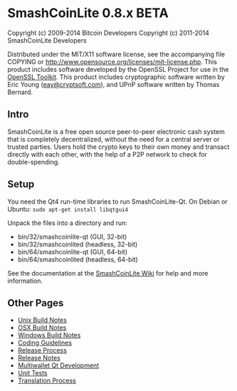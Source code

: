 SmashCoinLite 0.8.x BETA
====================

Copyright (c) 2009-2014 Bitcoin Developers
Copyright (c) 2011-2014 SmashCoinLite Developers

Distributed under the MIT/X11 software license, see the accompanying
file COPYING or http://www.opensource.org/licenses/mit-license.php.
This product includes software developed by the OpenSSL Project for use in the [OpenSSL Toolkit](http://www.openssl.org/). This product includes
cryptographic software written by Eric Young ([eay@cryptsoft.com](mailto:eay@cryptsoft.com)), and UPnP software written by Thomas Bernard.


Intro
---------------------
SmashCoinLite is a free open source peer-to-peer electronic cash system that is
completely decentralized, without the need for a central server or trusted
parties.  Users hold the crypto keys to their own money and transact directly
with each other, with the help of a P2P network to check for double-spending.


Setup
---------------------
You need the Qt4 run-time libraries to run SmashCoinLite-Qt. On Debian or Ubuntu:
	`sudo apt-get install libqtgui4`

Unpack the files into a directory and run:

- bin/32/smashcoinlite-qt (GUI, 32-bit)
- bin/32/smashcoinlited (headless, 32-bit)
- bin/64/smashcoinlite-qt (GUI, 64-bit)
- bin/64/smashcoinlited (headless, 64-bit)

See the documentation at the [SmashCoinLite Wiki](http://smashcoinlite.info)
for help and more information.


Other Pages
---------------------
- [Unix Build Notes](build-unix.md)
- [OSX Build Notes](build-osx.md)
- [Windows Build Notes](build-msw.md)
- [Coding Guidelines](coding.md)
- [Release Process](release-process.md)
- [Release Notes](release-notes.md)
- [Multiwallet Qt Development](multiwallet-qt.md)
- [Unit Tests](unit-tests.md)
- [Translation Process](translation_process.md)
